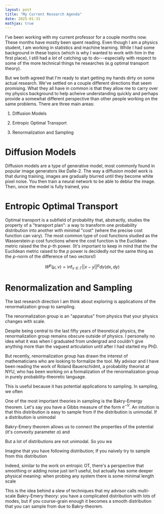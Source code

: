 ```yaml
---
layout: post
title: "My Current Research Agenda"
date: 2025-01-31
mathjax: true
---
```


I've been working with my current professor for a couple months now. These months have mostly been spent reading. Even
though I am a physics student, I am working in statistics and machine learning. While I had some background in these topics (which is
why I wanted to work with him in the first place), I still had a *lot* of catching up to do---especially with respect to some of
the more technical things he researches (e.g optimal transport theory).

But we both agreed that I'm ready to start getting my hands dirty on some actual research. We've settled on a couple different
directions that seem promising. What they all have in common is that they allow me to carry over my physics background to
help acheive understanding quickly and perhaps provide a somewhat different perspective than other people working on the same
problems. There are three main areas:

1. Diffusion Models

2. Entropic Optimal Transport

3. Renormalization and Sampling

# Diffusion Models

Diffusion models are a type of generative model, most commonly found in popular image generators like Dalle-2. The way a diffusion model
work is that during training, images are gradually blurred until they become white pixel noise. You then train a neural network to be able to deblur the image. Then, once the model is fully trained, you

# Entropic Optimal Transport

Optimal transport is a subfield of probability that, abstractly, studies the property of a "transport plan": a way to transform
one probability distribution into another with minimal "cost" (where the precise cost function can vary). The most common type
of cost functions studied as the Wasserstein-$p$ cost functions where the cost function is the Euclidean metric raised the the $p$-th power. (It's important to keep in mind that the the Euclidean metric raised to the $p$ power is decidedly *not* the same thing
as the $p$-norm of the difference of two vectors!)

$$W^p(\mu, \nu) = \inf_{\gamma \in \Gamma} ||x-y||^p d\gamma(dx,dy)$$



# Renormalization and Sampling

The last research direction I am think about exploring is applications of the renormalization group to sampling.

The renormalization group is an "apparatus" from physics that your physics changes with scale.

Despite being central to the last fifty years of theoretical physics, the renormalization group remains obscure outside of physics.
I personally no idea what it was when I graduated from undergrad and couldn't give anything more than the vaguest articulation until
after I had started my PhD.

But recently, renormalization group has drawn the interest of mathematicians who are looking to formalize the tool. My advisor and I
have been reading the work of Roland Bauerschidmt, a probability theorist at NYU, who has been working on a formalization
of the renormalization group in purely probability-theoretic language. 

This is useful because it has potential applications to sampling. In sampling, we often

One of the most important theories in sampling is the Bakry-Emergy theorem. Let's say you have a Gibbs measure of the form $e^{-V}$. 
An intuition is that this distribution is easy to sample from if the distribution is unimodal. If a distribution is unimodal 

Bakry-Emery theorem allows us to connect the properties of the potential (it's convexity parameter $\alpha$) and 

But a lot of distributions are not unimodal. So you wa

Imagine that you have following distribution; If you naively try to sample from this distribution

Indeed, similar to the work on entropic OT, there's a perspective that smoothing or adding noise just isn't useful, but actually
has some deeper physical meaning: when probing any system there is some minimal length scale

This is the idea behind a slew of techniques that my advisor calls multi-scale Bakry-Emery theory: you have a complicated distribution
with lots of modes, but if you course-grain enough it becomes a smooth distribution that you can sample from due to Bakry-theorem.